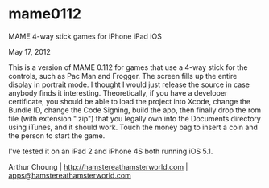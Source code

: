 mame0112
========

MAME 4-way stick games for iPhone iPad iOS

May 17, 2012

This is a version of MAME 0.112 for games that use a 4-way stick for the controls, such as Pac Man and Frogger. The screen fills up the entire display in portrait mode.  I thought I would just release the source in case anybody finds it interesting.  Theoretically, if you have a developer certificate, you should be able to load the project into Xcode, change the Bundle ID, change the Code Signing, build the app, then finally drop the rom file (with extension ".zip") that you legally own into the Documents directory using iTunes, and it should work.  Touch the money bag to insert a coin and the person to start the game.

I've tested it on an iPad 2 and iPhone 4S both running iOS 5.1.

Arthur Choung
| <http://hamstereathamsterworld.com>
| apps@hamstereathamsterworld.com

